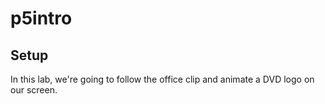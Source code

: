 # p5intro

## Setup

In this lab, we're going to follow the office clip and animate a DVD logo on our screen.